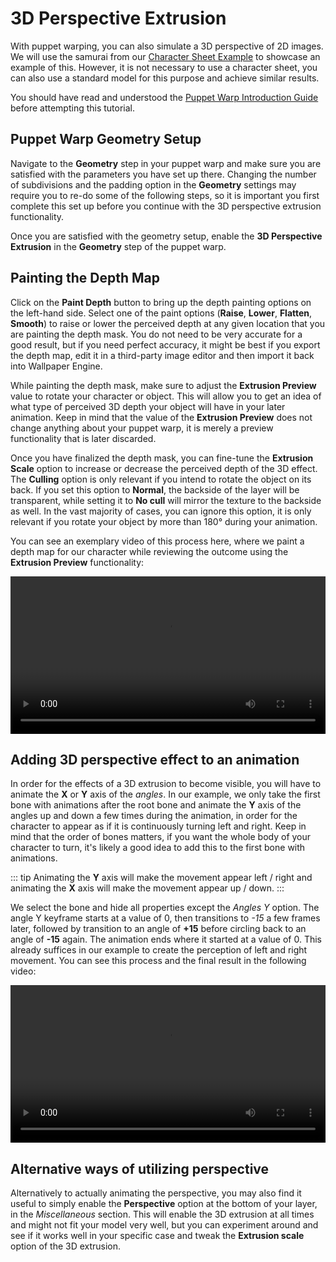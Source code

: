 # 3D Perspective Extrusion

With puppet warping, you can also simulate a 3D perspective of 2D images. We will use the samurai from our [Character Sheet Example](/scene/puppet-warp/charactersheet) to showcase an example of this. However, it is not necessary to use a character sheet, you can also use a standard model for this purpose and achieve similar results.

You should have read and understood the [Puppet Warp Introduction Guide](/scene/puppet-warp/introduction) before attempting this tutorial.

## Puppet Warp Geometry Setup

Navigate to the **Geometry** step in your puppet warp and make sure you are satisfied with the parameters you have set up there. Changing the number of subdivisions and the padding option in the **Geometry** settings may require you to re-do some of the following steps, so it is important you first complete this set up before you continue with the 3D perspective extrusion functionality.

Once you are satisfied with the geometry setup, enable the **3D Perspective Extrusion** in the **Geometry** step of the puppet warp.

## Painting the Depth Map

Click on the **Paint Depth** button to bring up the depth painting options on the left-hand side. Select one of the paint options (**Raise**, **Lower**, **Flatten**, **Smooth**) to raise or lower the perceived depth at any given location that you are painting the depth mask. You do not need to be very accurate for a good result, but if you need perfect accuracy, it might be best if you export the depth map, edit it in a third-party image editor and then import it back into Wallpaper Engine.

While painting the depth mask, make sure to adjust the **Extrusion Preview** value to rotate your character or object. This will allow you to get an idea of what type of perceived 3D depth your object will have in your later animation. Keep in mind that the value of the **Extrusion Preview** does not change anything about your puppet warp, it is merely a preview functionality that is later discarded.

Once you have finalized the depth mask, you can fine-tune the **Extrusion Scale** option to increase or decrease the perceived depth of the 3D effect. The **Culling** option is only relevant if you intend to rotate the object on its back. If you set this option to **Normal**, the backside of the layer will be transparent, while setting it to **No cull** will mirror the texture to the backside as well. In the vast majority of cases, you can ignore this option, it is only relevant if you rotate your object by more than 180° during your animation.

You can see an exemplary video of this process here, where we paint a depth map for our character while reviewing the outcome using the **Extrusion Preview** functionality:

<video width="100%" controls>
  <source src="/videos/puppet_warp_extrusion_painting.mp4" type="video/mp4">
  Your browser does not support the video tag.
</video>

## Adding 3D perspective effect to an animation

In order for the effects of a 3D extrusion to become visible, you will have to animate the **X** or **Y** axis of the *angles*. In our example, we only take the first bone with animations after the root bone and animate the **Y** axis of the angles up and down a few times during the animation, in order for the character to appear as if it is continuously turning left and right. Keep in mind that the order of bones matters, if you want the whole body of your character to turn, it's likely a good idea to add this to the first bone with animations.

::: tip
Animating the **Y** axis will make the movement appear left / right and animating the **X** axis will make the movement appear up / down.
:::

We select the bone and hide all properties except the *Angles Y* option. The angle Y keyframe starts at a value of 0, then transitions to *-15* a few frames later, followed by transition to an angle of **+15** before circling back to an angle of **-15** again. The animation ends where it started at a value of 0. This already suffices in our example to create the perception of left and right movement. You can see this process and the final result in the following video:

<video width="100%" controls>
  <source src="/videos/puppet_warp_extrusion_animation.mp4" type="video/mp4">
  Your browser does not support the video tag.
</video>

## Alternative ways of utilizing perspective

Alternatively to actually animating the perspective, you may also find it useful to simply enable the **Perspective** option at the bottom of your layer, in the *Miscellaneous* section. This will enable the 3D extrusion at all times and might not fit your model very well, but you can experiment around and see if it works well in your specific case and tweak the **Extrusion scale** option of the 3D extrusion.

